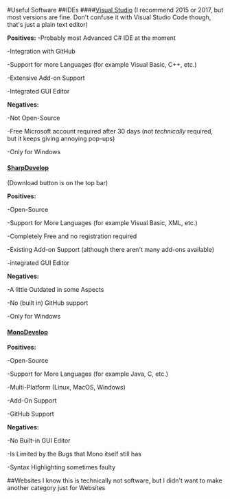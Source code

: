 #Useful Software
##IDEs
####[Visual Studio](https://www.visualstudio.com)
(I recommend 2015 or 2017, but most versions are fine. Don't confuse it with Visual Studio Code though, that's just a plain text editor)

**Positives:**
-Probably most Advanced C# IDE at the moment

-Integration with GitHub

-Support for more Languages (for example Visual Basic, C++, etc.)

-Extensive Add-on Support

-Integrated GUI Editor

**Negatives:**

-Not Open-Source

-Free Microsoft account required after 30 days (not *technically* required, but it keeps giving annoying pop-ups)

-Only for Windows

#### [SharpDevelop](http://www.icsharpcode.net/OpenSource/SD/Default.aspx)

(Download button is on the top bar)

**Positives:**

-Open-Source

-Support for More Languages (for example Visual Basic, XML, etc.)

-Completely Free and no registration required

-Existing Add-on Support (although there aren't many add-ons available)

-integrated GUI Editor

**Negatives:**

-A little Outdated in some Aspects

-No (built in) GitHub support

-Only for Windows

#### [MonoDevelop](monodevelop.com)

**Positives:**

-Open-Source

-Support for More Languages (for example Java, C, etc.)

-Multi-Platform (Linux, MacOS, Windows)

-Add-On Support

-GitHub Support

**Negatives:**

-No Built-in GUI Editor

-Is Limited by the Bugs that Mono itself still has

-Syntax Highlighting sometimes faulty

##Websites
I know this is technically not software, but I didn't want to make another category just for Websites

